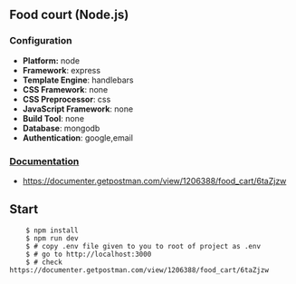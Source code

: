 ## Food court (Node.js)

### Configuration
- **Platform:** node
- **Framework**: express
- **Template Engine**: handlebars
- **CSS Framework**: none
- **CSS Preprocessor**: css
- **JavaScript Framework**: none
- **Build Tool**: none
- **Database**: mongodb
- **Authentication**: google,email

### [Documentation](https://documenter.getpostman.com/view/1206388/food_cart/6taZjzw)

- https://documenter.getpostman.com/view/1206388/food_cart/6taZjzw


## Start

```
    $ npm install
    $ npm run dev
    $ # copy .env file given to you to root of project as .env
    $ # go to http://localhost:3000
    $ # check https://documenter.getpostman.com/view/1206388/food_cart/6taZjzw
```